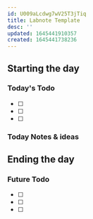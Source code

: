 ```yaml
---
id: U009aLcdwg7wV25T3jTiq
title: Labnote Template
desc: ''
updated: 1645441910357
created: 1645441738236
---
```


## Starting the day

### Today's Todo 

- [ ] 
- [ ] 
- [ ] 

### Today Notes & ideas




## Ending the day

### Future Todo

- [ ] 
- [ ] 
- [ ] 
